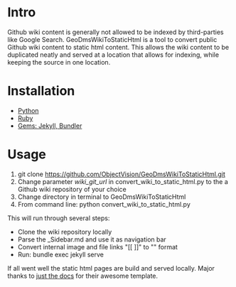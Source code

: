 # Intro
Github wiki content is generally not allowed to be indexed by third-parties like Google Search. GeoDmsWikiToStaticHtml is a tool to convert public Github wiki content to static html content. This allows the wiki content to be duplicated neatly and served at a location that allows for indexing, while keeping the source in one location. 

# Installation
- [Python](https://www.python.org/downloads/)
- [Ruby](https://jekyllrb.com/docs/installation/)
- [Gems: Jekyll, Bundler](https://jekyllrb.com/docs/)

# Usage
1. git clone https://github.com/ObjectVision/GeoDmsWikiToStaticHtml.git
2. Change parameter *wiki_git_url* in convert_wiki_to_static_html.py to the a Github wiki repository of your choice
3. Change directory in terminal to GeoDmsWikiToStaticHtml
4. From command line: python convert_wiki_to_static_html.py

This will run through several steps:
- Clone the wiki repository locally
- Parse the _Sidebar.md and use it as navigation bar
- Convert internal image and file links "[[ ]]" to "[]()" format
- Run: bundle exec jekyll serve

If all went well the static html pages are build and served locally.
Major thanks to [just the docs](https://just-the-docs.com/) for their awesome template.
